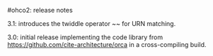 #ohco2: release notes

3.1: introduces the twiddle operator ~~ for URN matching.

3.0: initial release implementing the code library from https://github.com/cite-architecture/orca in a cross-compiling build.
